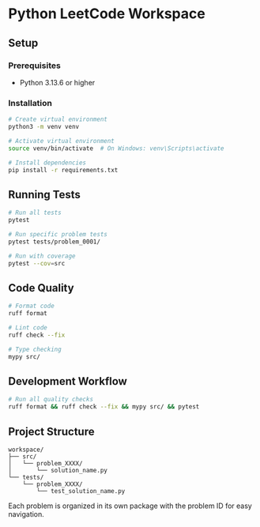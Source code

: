 # Python LeetCode Workspace

## Setup

### Prerequisites
- Python 3.13.6 or higher

### Installation
```bash
# Create virtual environment
python3 -m venv venv

# Activate virtual environment
source venv/bin/activate  # On Windows: venv\Scripts\activate

# Install dependencies
pip install -r requirements.txt
```

## Running Tests

```bash
# Run all tests
pytest

# Run specific problem tests
pytest tests/problem_0001/

# Run with coverage
pytest --cov=src
```

## Code Quality

```bash
# Format code
ruff format

# Lint code
ruff check --fix

# Type checking
mypy src/
```

## Development Workflow

```bash
# Run all quality checks
ruff format && ruff check --fix && mypy src/ && pytest
```

## Project Structure

```
workspace/
├── src/
│   └── problem_XXXX/
│       └── solution_name.py
└── tests/
    └── problem_XXXX/
        └── test_solution_name.py
```

Each problem is organized in its own package with the problem ID for easy navigation.